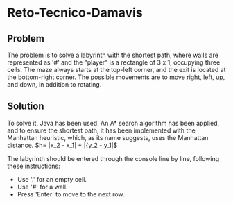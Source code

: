 # Reto-Tecnico-Damavis

## Problem

The problem is to solve a labyrinth with the shortest path, where walls are represented as '#' and the "player" is a rectangle of 3 x 1, occupying three cells. The maze always starts at the top-left corner, and the exit is located at the bottom-right corner. The possible movements are to move right, left, up, and down, in addition to rotating.

## Solution
To solve it, Java has been used. An A* search algorithm has been applied, and to ensure the shortest path, it has been implemented with the Manhattan heuristic, which, as its name suggests, uses the Manhattan distance. $h=  \|x_2 - x_1| + |{y_2 - y_1|$

The labyrinth should be entered through the console line by line, following these instructions:
- Use '.' for an empty cell.
- Use '#' for a wall.
- Press 'Enter' to move to the next row.
